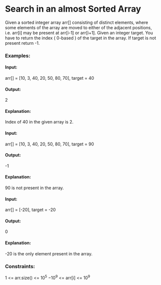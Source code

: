 # Search in an almost Sorted Array
Given a sorted integer array arr[] consisting of distinct elements, where some elements of the array are moved to either of the adjacent positions, i.e. arr[i] may be present at arr[i-1] or arr[i+1].
Given an integer target.  You have to return the index ( 0-based ) of the target in the array. If target is not present return -1.

### Examples:
#### Input:
arr[] = [10, 3, 40, 20, 50, 80, 70], target = 40
#### Output: 
2
#### Explanation: 
Index of 40 in the given array is 2.

#### Input: 
arr[] = [10, 3, 40, 20, 50, 80, 70], target = 90
#### Output:
-1
#### Explanation: 
90 is not present in the array.

#### Input:
arr[] = [-20], target = -20
#### Output:
0
#### Explanation:
-20 is the only element present in the array.

### Constraints:
1 <= arr.size() <= $`10^5`$
$`-10^9`$ <= arr[i] <= $`10^9`$

